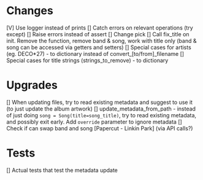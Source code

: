 # Changes
[V] Use logger instead of prints
[] Catch errors on relevant operations (try except)
[] Raise errors instead of assert
[] Change pick
[] Call fix_title on init. Remove the function, remove band & song, work with title only (band & song can be accessed via getters and setters)
[] Special cases for artists (eg. DECO*27) - to dictionary instead of convert_[to/from]_filename
[] Special cases for title strings (strings_to_remove) - to dictionary

# Upgrades
[] When updating files, try to read existing metadata and suggest to use it (to just update the album artwork)
[] update_metadata_from_path - instead of just doing `song = Song(title=song_title)`, try to read existing metadata, and possibly exit early. Add `override` parameter to ignore metadata
[] Check if can swap band and song [Papercut - Linkin Park] (via API calls?)

# Tests
[] Actual tests that test the metadata update

